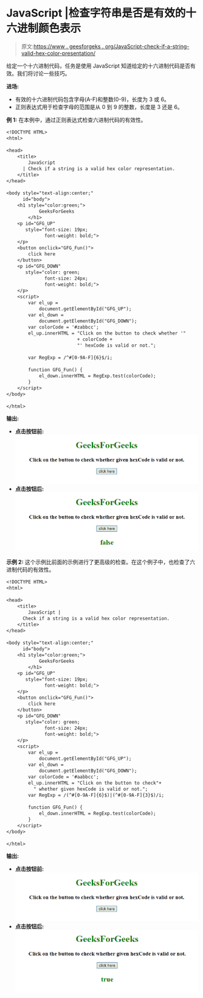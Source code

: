 # JavaScript |检查字符串是否是有效的十六进制颜色表示

> 原文:[https://www . geesforgeks . org/JavaScript-check-if-a-string-valid-hex-color-presentation/](https://www.geeksforgeeks.org/javascript-check-if-a-string-is-a-valid-hex-color-representation/)

给定一个十六进制代码，任务是使用 JavaScript 知道给定的十六进制代码是否有效。我们将讨论一些技巧。

**进场:**

*   有效的十六进制代码包含字母(A-F)和整数(0-9)，长度为 3 或 6。
*   正则表达式用于检查字母的范围是从 0 到 9 的整数，长度是 3 还是 6。

**例 1:** 在本例中，通过正则表达式检查六进制代码的有效性。

```
<!DOCTYPE HTML>
<html>

<head>
    <title>
        JavaScript 
      | Check if a string is a valid hex color representation.
    </title>
</head>

<body style="text-align:center;" 
      id="body">
    <h1 style="color:green;">  
            GeeksForGeeks
        </h1>
    <p id="GFG_UP" 
       style="font-size: 19px;
              font-weight: bold;">
    </p>
    <button onclick="GFG_Fun()">
        click here
    </button>
    <p id="GFG_DOWN" 
       style="color: green;
              font-size: 24px;
              font-weight: bold;">
    </p>
    <script>
        var el_up = 
            document.getElementById("GFG_UP");
        var el_down = 
            document.getElementById("GFG_DOWN");
        var colorCode = '#zabbcc';
        el_up.innerHTML = "Click on the button to check whether '"
                          + colorCode + 
                          "' hexCode is valid or not.";

        var RegExp = /^#[0-9A-F]{6}$/i;

        function GFG_Fun() {
            el_down.innerHTML = RegExp.test(colorCode);
        }
    </script>
</body>

</html>
```

**输出:**

*   **点击按钮前:**
    ![](img/a7b21c9ed6c978e663bdd7bb82cedda0.png)
*   **点击按钮后:**
    ![](img/01291524b0ec107a4abdc6316e3802f2.png)

**示例 2:** 这个示例比前面的示例进行了更高级的检查。在这个例子中，也检查了六进制代码的有效性。

```
<!DOCTYPE HTML>
<html>

<head>
    <title>
        JavaScript |
      Check if a string is a valid hex color representation.
    </title>
</head>

<body style="text-align:center;"
      id="body">
    <h1 style="color:green;">  
            GeeksForGeeks
        </h1>
    <p id="GFG_UP" 
       style="font-size: 19px;
              font-weight: bold;">
    </p>
    <button onclick="GFG_Fun()">
        click here
    </button>
    <p id="GFG_DOWN" 
       style="color: green; 
              font-size: 24px; 
              font-weight: bold;">
    </p>
    <script>
        var el_up = 
            document.getElementById("GFG_UP");
        var el_down = 
            document.getElementById("GFG_DOWN");
        var colorCode = '#aabbcc';
        el_up.innerHTML = "Click on the button to check"+
          " whether given hexCode is valid or not.";
        var RegExp = /(^#[0-9A-F]{6}$)|(^#[0-9A-F]{3}$)/i;

        function GFG_Fun() {
            el_down.innerHTML = RegExp.test(colorCode);
        }
    </script>
</body>

</html>
```

**输出:**

*   **点击按钮前:**
    ![](img/a7b21c9ed6c978e663bdd7bb82cedda0.png)
*   **点击按钮后:**
    ![](img/f524eee584f8b9e24d15925f71f77d91.png)